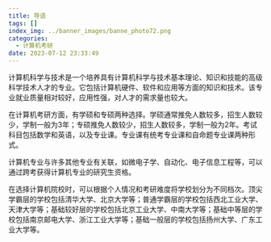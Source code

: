 ```yaml
---
title: 导语
tags: []
index_img: ../banner_images/banne_photo72.png
categories:
  - 计算机考研
date: 2023-07-12 23:33:49
---
```

计算机科学与技术是一个培养具有计算机科学与技术基本理论、知识和技能的高级科学技术人才的专业。它包括计算机硬件、软件和应用等方面的知识和技术。该专业就业质量相对较好，应用性强，对人才的需求量也较大。

在计算机考研方面，有学硕和专硕两种选择。学硕通常推免人数较多，招生人数较少，学制一般为3年；专硕推免人数较少，招生人数较多，学制一般为2年。考试科目包括数学和英语，以及专业课。专业课有统考专业课和自命题专业课两种形式。

计算机专业与许多其他专业有关联，如微电子学、自动化、电子信息工程等，可以通过跨考获得计算机专业的研究生资格。

在选择计算机院校时，可以根据个人情况和考研难度将学校划分为不同档次。顶尖学霸层的学校包括清华大学、北京大学等；普通学霸层的学校包括西北工业大学、天津大学等；基础较好层的学校包括北京工业大学、中南大学等；基础中等层的学校包括南京邮电大学、浙江工业大学等；基础一般层的学校包括扬州大学、广东工业大学等。


